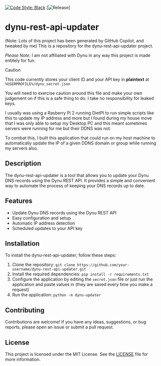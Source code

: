 [![Code Style: Black](https://img.shields.io/badge/code%20style-black-000000.svg)](https://github.com/psf/black)
[![Release](https://github.com/rgbalex/dynu-rest-api-updater/actions/workflows/python-package.yml/badge.svg?branch=feature-1)]

# dynu-rest-api-updater

(Note: Lots of this project has been generated by GitHub Copilot, and tweaked by me)
This is a repository for the dynu-rest-api-updater project. 

*Please Note:* I am not affiliated with Dynu in any way this project is made entitely for fun.

> [!CAUTION]
> This code currently stores your client ID and your API key in **plaintext** at `%USERPROFILE%/dynu_secret.json` 
> 
> You will need to exercise caution around this file and make your own judgement on if this is a safe thing to do. I take no responsibility for leaked keys.

I usually was using a Rasberry Pi 2 running DietPI to run simple scripts like this to update my IP address and more but I found during my house move that I was only able to setup my Desktop PC and this meant sometimes servers were running for me but their DDNS was not. 

To combat this, I built this application that could run on my host machine to automatically update the IP of a given DDNS domain or group while running my servers also.


## Description

The dynu-rest-api-updater is a tool that allows you to update your Dynu DNS records using the Dynu REST API. It provides a simple and convenient way to automate the process of keeping your DNS records up to date.

## Features

- Update Dynu DNS records using the Dynu REST API
- Easy configuration and setup
- Automatic IP address detection
- Scheduled updates to your API key

## Installation

To install the dynu-rest-api-updater, follow these steps:

1. Clone the repository: `git clone https://github.com/your-username/dynu-rest-api-updater.git`
2. Install the required dependencies: `pip install -r requirements.txt`
3. Configure the application by editing the `secret.json` file or just run the application and paste values in (they are saved every time you make a request)
4. Run the application: `python -m dynu-updater`

## Contributing

Contributions are welcome! If you have any ideas, suggestions, or bug reports, please open an issue or submit a pull request.

## License

This project is licensed under the MIT License. See the [LICENSE](LICENSE) file for more information.
